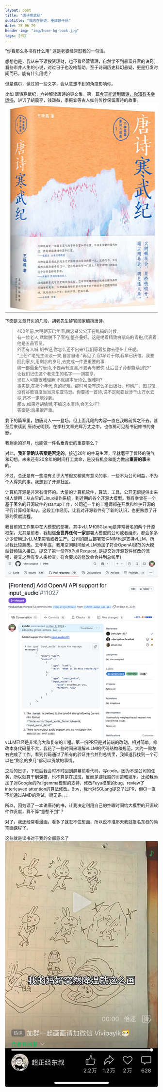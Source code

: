 ```yaml
---
layout: post
title: "唐诗寒武纪"
subtitle: "我志在删述，垂辉映千秋"
date: 25-06-29
header-img: "img/home-bg-book.jpg"
tags: [书]
---
```

”你看那么多书有什么用“ 这是老婆经常怼我的一句话。  

想想也是，我从来不读投资理财，也不看经营管理，自然学不到暴富升官的诀窍。看些市井人生的小说，对过日子也没啥帮助。至于诗词历史科幻悬疑，更是打发时间而已，能有什么用呢？

但是偶尔，读过的一些文字，会从意想不到的角度影响你。

比如 唐诗寒武纪，六神解读唐诗的爽文集。第一篇[今天能读到唐诗，你知有多幸运吗](http://www.banyuetan.org/chcontent/wh/ls/201565/137807.shtml)，讲诉了胡震亨，钱谦益，季振宜等古人如何传抄保留唐诗的故事。
![Alt Text](/assets/2025/25-06-29-唐诗寒武纪/cover.webp)

下面是文章开头的几段，胡老先生辞官回家编撰唐诗。
>400年前,大明朝天启年间,魏忠贤公公正在乱搞的时候。  
有一位老人,默默脱下了官袍,整齐叠好。这是绣着精致白鹇鸟的青袍,代表着他是五品官员。  
外面有人喊:胡书记,你怎么还不出来?我们等着接你去德州上任呢。  
“上任?”老先生淡淡一笑,自言自语:"再见了,官场!对于你,我早已厌倦。我要回到家乡,用剩余的岁月,去完成一件更重要的事:  
编一部最全的唐诗,不要再有遗漏,不要再有散佚,让后世子孙都能读到它!”  
让我们记住这个老先生的名字——胡震亨。  
现在人可能很难理解,不就编本唐诗么,很难吗?  
事实是,在那个年代,真的好难。那时可没有这么多出版社、印刷厂、图书馆,没有谷歌百度当当京东亚马逊。你要找一首诗,说不定就要跋涉千山万水去抄,还不一定能抄到。  
那么,如果老胡偷懒,不编这本唐诗,会怎么样?  
答案是:后果很严重。  

剩下的篇章里，初唐诗人一一登场，但上面几段的内容一直在我眼前挥之不去。甚至后来读到 唐诗光明顶，在李杜文章光辉万丈之中，也依稀可见胡书记修书的身影。

我剩余的岁月，也能做一件名垂青史的重要事么？

对此，**我非常确认答案是否定的**。接近20年的牛马生涯，早就磨平了曾经的锐气和幻想。未来还有20余年的时间打工卖命，是没有机会和能力做出**重要的事**来的。

不过，总还是有一些没有关乎大节但又稍微有意义的事，一些不为公司利益，不为个人得失的事。我想到了开源社区。

计算机开源是非常有情怀的。大量的计算机软件，算法，工具，公开无偿提供出来供人使用：从古早的Linux操作系统，到近期的各个开源大模型。我有幸曾在一个基于著名的开源软件的startup工作，公司近一半的工程师都在开发和维护开源的平行计算框架Ray。这段工作经历，让我对开源软件有了新的认识，也更熟悉了开源的贡献流程。

我目前的工作集中在大模型的部署，其中vLLM和SGLang是非常著名的两个开源框架。尤其是前者，我相信**全世界任何一家**部署大模型的公司或者组织，都会多多少少使用过vLLM来实验或者生产。公司的商业部署软件NIM也是支持vLLM，所以我比较熟悉。去年年底，我用空闲时间给vLLM添加了符合OpenAI规范的大模型音频输入接口，提交了第一份[PR](https://github.com/vllm-project/vllm/pull/11027)(Pull Request, 是提交对开源软件修改的流程，提交之后有专人来检查，符合要求的修改会合并到总线里)
![Alt Text](/assets/2025/25-06-29-唐诗寒武纪/1stpr.png)
vLLM已经是非常庞大和复杂的工程。第一份PR只是对前端的改动，相对简单。修改本身代码量不大，我花了一些时间来理解vLLM的代码结构和规范，大约一周左右完成了工作。看到代码通过了所有的验证并合并到总线里，我知道我找到一个可以在“剩余的岁月”都可以贡献的事情。

之后的日子，下班后我会时不时回到屏幕前看代码，写code。因为不是公司的任务，所以就算干到深夜，也不算是在加班，反而是游戏般的消遣和娱乐。比如我添加了对Google的Paligemma模型的支持，修改Fuyu模型的bug，review了interleaved attention的算法修改。Btw，我也对SGLang提交了过PR，但CI一直不能通过AMD的测试，很无语。。。

所以，因为读了一本讲唐诗的书，让我决定利用自己的空暇时间给大模型的开源软件作贡献，算不算“意想不到”？  

对了，我还经常看漫画。看多了就忍不住想画，所以说不准那天我就报名东叔的简笔画课程了。

这些就是读书对于我的全部意义了
![Alt Text](/assets/2025/25-06-29-唐诗寒武纪/comic.jpg)